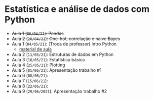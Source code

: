 # Estatística e análise de dados com Python


- ~~Aula 1 (`06/04/21`): Pandas~~
- ~~Aula 2 (`20/04/21`): One-hot, correlação e naive Bayes~~
- Aula 1 (`04/05/21`): (Troca de professor) Intro Python
    - [material de aula](http://mmendelson.com/extra-resources/)
- Aula 2 (`11/05/21`): Estruturas de dados em Python
- Aula 3 (`18/05/21`): Estatística básica
- Aula 4 (`25/05/21`): Plotting
- Aula 5 (`01/06/21`): Apresentação trabalho #1
- Aula 6 (`08/06/21`): 
- Aula 7 (`15/06/21`): 
- Aula 8 (`22/06/21`): 
- Aula 9 (`29/06/2021`): Apresentação trabalho #2
